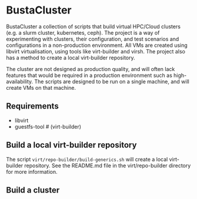 # BustaCluster

BustaCluster a collection of scripts that build virtual HPC/Cloud clusters (e.g. a slurm cluster, kubernetes, ceph). The project is a way of experimenting with clusters, their configuration, and test scenarios and configurations in a non-production environment. All VMs are created using libvirt virtualisation, using tools like virt-builder and virsh. The project also has a method to create a local virt-builder repository.

The cluster are not designed as production quality, and will often lack features that would be required in a production environment such as high-availability. The scripts are designed to be run on a single machine, and will create VMs on that machine.


## Requirements

- libvirt
- guestfs-tool # (virt-builder)

## Build a local virt-builder repository

The script ```virt/repo-builder/build-generics.sh``` will create a local virt-builder repository. See the README.md file in the virt/repo-builder directory for more information.


## Build a cluster 


